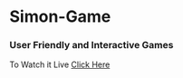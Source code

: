 # Simon-Game
### User Friendly and Interactive Games 
To Watch it Live <a href = "https://vishal6226.github.io/Simon-Game/">Click Here</a>
